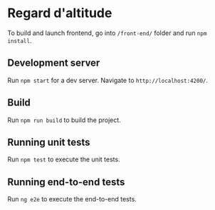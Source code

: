 # Regard d'altitude

To build and launch frontend, go into `/front-end/` folder and run `npm install`.

## Development server

Run `npm start` for a dev server. Navigate to `http://localhost:4200/`.

## Build

Run `npm run build` to build the project.

## Running unit tests

Run `npm test` to execute the unit tests.

## Running end-to-end tests

Run `ng e2e` to execute the end-to-end tests.
